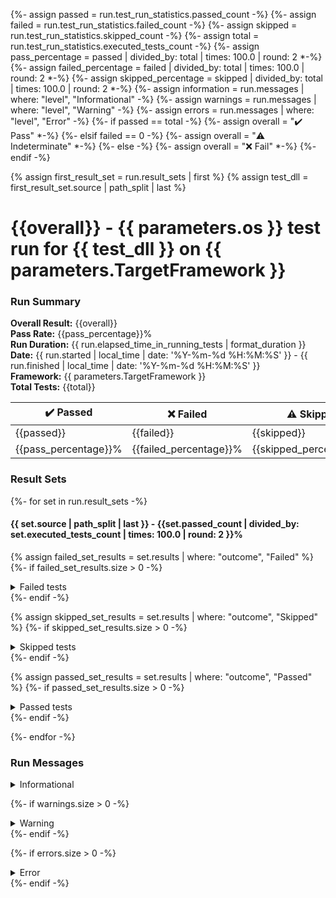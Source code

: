{%- assign passed = run.test_run_statistics.passed_count -%}
{%- assign failed = run.test_run_statistics.failed_count -%}
{%- assign skipped = run.test_run_statistics.skipped_count -%}
{%- assign total = run.test_run_statistics.executed_tests_count -%}
{%- assign pass_percentage = passed | divided_by: total | times: 100.0 | round: 2  *-%}
{%- assign failed_percentage = failed | divided_by: total | times: 100.0 | round: 2  *-%}
{%- assign skipped_percentage = skipped | divided_by: total | times: 100.0 | round: 2  *-%}
{%- assign information =  run.messages | where: "level", "Informational" -%}
{%- assign warnings =  run.messages | where: "level", "Warning" -%}
{%- assign errors =  run.messages | where: "level", "Error" -%}
{%- if passed == total -%}
{%- assign overall = "✔️ Pass" *-%}
{%- elsif failed == 0 -%}
{%- assign overall = "⚠️ Indeterminate" *-%}
{%- else -%}
{%- assign overall = "❌ Fail" *-%}
{%- endif -%}

{% assign first_result_set = run.result_sets | first %}
{% assign test_dll = first_result_set.source | path_split | last %}
# {{overall}} - {{ parameters.os }} test run for {{ test_dll }} on {{ parameters.TargetFramework }}
### Run Summary

<p>
<strong>Overall Result:</strong> {{overall}} <br />
<strong>Pass Rate:</strong> {{pass_percentage}}% <br />
<strong>Run Duration:</strong> {{ run.elapsed_time_in_running_tests | format_duration }} <br />
<strong>Date:</strong> {{ run.started | local_time | date: '%Y-%m-%d %H:%M:%S' }} - {{ run.finished | local_time | date: '%Y-%m-%d %H:%M:%S' }} <br />
<strong>Framework:</strong> {{ parameters.TargetFramework }} <br />
<strong>Total Tests:</strong> {{total}} <br />
</p>

<table>
<thead>
<tr>
<th>✔️ Passed</th>
<th>❌ Failed</th>
<th>⚠️ Skipped</th>
</tr>
</thead>
<tbody>
<tr>
<td>{{passed}}</td>
<td>{{failed}}</td>
<td>{{skipped}}</td>
</tr>
<tr>
<td>{{pass_percentage}}%</td>
<td>{{failed_percentage}}%</td>
<td>{{skipped_percentage}}%</td>
</tr>
</tbody>
</table>

### Result Sets
{%- for set in run.result_sets -%}
#### {{ set.source | path_split | last }} - {{set.passed_count | divided_by: set.executed_tests_count | times: 100.0 | round: 2 }}%

{% assign failed_set_results = set.results  | where: "outcome", "Failed" %}
{%- if failed_set_results.size > 0 -%}
<details>
<summary>Failed tests</summary>
<table style="white-space:nowrap;">
<thead>
<tr>
<th>Result</th>
<th>Duration</th>
<th>Traits</th>
<th>Test</th>
<th>Test class</th>
</tr>
</thead>
{%- for result in failed_set_results -%}
<tr>
<td> {% case result.outcome %} {% when 'Passed' %}✔️{% when 'Failed' %}❌{% else %}⚠️{% endcase %} {{ result.outcome }} </td>
<td> {{ result.duration | format_duration }}</td>
<td>
{%- for trait in result.test_case.traits -%}
[{{ trait.Name }} : <strong>{{ trait.Value }}</strong>]</br>
{%- endfor -%}
</td>
<td> {{ result.test_case.display_name }}
{%- if result.outcome == 'Failed' -%}
<blockquote><details>
<summary>Error</summary>
<strong>Message:</strong>
<pre><code>{{result.error_message}}</code></pre>
<strong>Stack Trace:</strong>
<pre><code>{{result.error_stack_trace}}</code></pre>
</details></blockquote>
{%- endif -%}
</td>
{% assign fully_qualified_name_splits = result.test_case.fully_qualified_name | split: "." %}
{% assign class_index = fully_qualified_name_splits.size | minus: 1 %}
{%- for name_split in fully_qualified_name_splits -%}
{%- if forloop.index == class_index -%}
{%- assign test_class = name_split -%}
{%- endif -%}
{%- endfor -%}
<td>{{ test_class }}
<blockquote><details>
<summary>Fully qualified name</summary>
{{ result.test_case.fully_qualified_name }}
</details></blockquote>
</tr>
{%- endfor -%}
</tbody>
</table>
</details>
{%- endif -%}

{% assign skipped_set_results = set.results  | where: "outcome", "Skipped" %}
{%- if skipped_set_results.size > 0 -%}
<details>
<summary>Skipped tests</summary>
<table style="white-space:nowrap;">
<thead>
<tr>
<th>Result</th>
<th>Duration</th>
<th>Traits</th>
<th>Test</th>
<th>Test class</th>
</tr>
</thead>
{%- for result in skipped_set_results -%}
<tr>
<td> {% case result.outcome %} {% when 'Passed' %}✔️{% when 'Failed' %}❌{% else %}⚠️{% endcase %} {{ result.outcome }} </td>
<td>{{ result.duration | format_duration }}</td>
<td>
{%- for trait in result.test_case.traits -%}
[{{ trait.Name }} : <strong>{{ trait.Value }}</strong>]</br>
{%- endfor -%}
</td>
<td> {{ result.test_case.display_name }}
{%- if result.outcome == 'Failed' -%}
<blockquote><details>
<summary>Error</summary>
<strong>Message:</strong>
<pre><code>{{result.error_message}}</code></pre>
<strong>Stack Trace:</strong>
<pre><code>{{result.error_stack_trace}}</code></pre>
</details></blockquote>
{%- endif -%}
</td>
{% assign fully_qualified_name_splits = result.test_case.fully_qualified_name | split: "." %}
{% assign class_index = fully_qualified_name_splits.size | minus: 1 %}
{%- for name_split in fully_qualified_name_splits -%}
{%- if forloop.index == class_index -%}
{%- assign test_class = name_split -%}
{%- endif -%}
{%- endfor -%}
<td>{{ test_class }}
<blockquote><details>
<summary>Fully qualified name</summary>
{{ result.test_case.fully_qualified_name }}
</details></blockquote>
</tr>
{%- endfor -%}
</tbody>
</table>
</details>
{%- endif -%}

{% assign passed_set_results = set.results  | where: "outcome", "Passed" %}
{%- if passed_set_results.size > 0 -%}
<details>
<summary>Passed tests</summary>
<table style="white-space:nowrap;">
<thead>
<tr>
<th>Result</th>
<th>Duration</th>
<th>Traits</th>
<th>Test</th>
<th>Test class</th>
</tr>
</thead>
{%- for result in passed_set_results -%}
<tr>
<td> {% case result.outcome %} {% when 'Passed' %}✔️{% when 'Failed' %}❌{% else %}⚠️{% endcase %} {{ result.outcome }} </td>
<td>{{ result.duration | format_duration }}</td>
<td>
{%- for trait in result.test_case.traits -%}
[{{ trait.Name }} : <strong>{{ trait.Value }}</strong>]</br>
{%- endfor -%}
</td>
<td> {{ result.test_case.display_name }}
{%- if result.outcome == 'Failed' -%}
<blockquote><details>
<summary>Error</summary>
<strong>Message:</strong>
<pre><code>{{result.error_message}}</code></pre>
<strong>Stack Trace:</strong>
<pre><code>{{result.error_stack_trace}}</code></pre>
</details></blockquote>
{%- endif -%}
</td>
{% assign fully_qualified_name_splits = result.test_case.fully_qualified_name | split: "." %}
{% assign class_index = fully_qualified_name_splits.size | minus: 1 %}
{%- for name_split in fully_qualified_name_splits -%}
{%- if forloop.index == class_index -%}
{%- assign test_class = name_split -%}
{%- endif -%}
{%- endfor -%}
<td>{{ test_class }}
<blockquote><details>
<summary>Fully qualified name</summary>
{{ result.test_case.fully_qualified_name }}
</details></blockquote>
</tr>
{%- endfor -%}
</tbody>
</table>
</details>
{%- endif -%}

{%- endfor -%}

### Run Messages
<details>
<summary>Informational</summary>
<pre><code>
{%- for message in information -%}
{{ message.message }}
{%- endfor -%}
</code></pre>
</details>

{%- if warnings.size > 0 -%}
<details>
<summary>Warning</summary>
<pre><code>
{%- for message in warnings -%}
{{message.message}}
{%- endfor -%}
</code></pre>
</details>
{%- endif -%}

{%- if errors.size > 0 -%}
<details>
<summary>Error</summary>
<pre><code>
{%- for message in errors -%}
{{message.message}}
{%- endfor -%}
</code></pre>
</details>
{%- endif -%}
